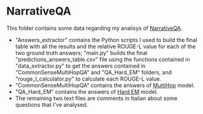 # NarrativeQA

This folder contains some data regarding my analisys of [NarrativeQA](https://github.com/deepmind/narrativeqa).

- "Answers_extractor" contains the Python scripts I used to build the final table with all the results and the relative ROUGE-L value for each of the two ground truth answers; "main.py" builds the final "predictions_answers_table.csv" file using the functions contained in "data_extractor.py" to get the answers contained in "CommonSenseMultiHopQA" and "QA_Hard_EM" folders, and "rouge_l_calculator.py" to calculate each ROUGE-L value.
- "CommonSenseMultiHopQA" contains the answers of [MultiHop](https://github.com/yicheng-w/CommonSenseMultiHopQA) model.
- "QA_Hard_EM" contains the answers of [Hard EM](https://github.com/shmsw25/qa-hard-em) model.
- The remaining two text files are comments in Italian about some questions that I've analysed.